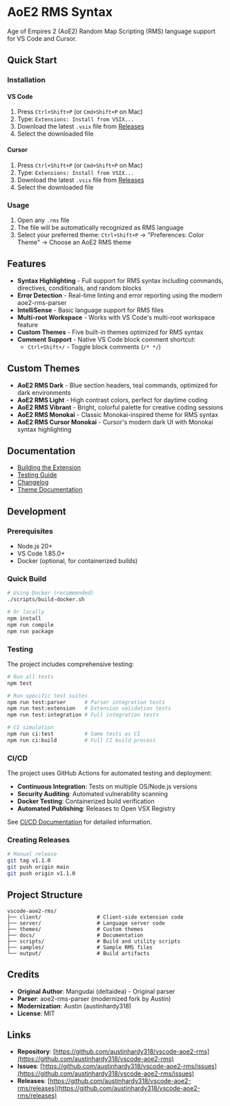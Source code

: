 # AoE2 RMS Syntax

Age of Empires 2 (AoE2) Random Map Scripting (RMS) language support for VS Code and Cursor.

## Quick Start

### Installation

#### VS Code

1. Press `Ctrl+Shift+P` (or `Cmd+Shift+P` on Mac)
2. Type: `Extensions: Install from VSIX...`
3. Download the latest `.vsix` file from [Releases](https://github.com/austinhardy318/vscode-aoe2-rms/releases)
4. Select the downloaded file

#### Cursor

1. Press `Ctrl+Shift+P` (or `Cmd+Shift+P` on Mac)
2. Type: `Extensions: Install from VSIX...`
3. Download the latest `.vsix` file from [Releases](https://github.com/austinhardy318/vscode-aoe2-rms/releases)
4. Select the downloaded file

### Usage

1. Open any `.rms` file
2. The file will be automatically recognized as RMS language
3. Select your preferred theme: `Ctrl+Shift+P` → "Preferences: Color Theme" → Choose an AoE2 RMS theme

## Features

- **Syntax Highlighting** - Full support for RMS syntax including commands, directives, conditionals, and random blocks
- **Error Detection** - Real-time linting and error reporting using the modern aoe2-rms-parser
- **IntelliSense** - Basic language support for RMS files
- **Multi-root Workspace** - Works with VS Code's multi-root workspace feature
- **Custom Themes** - Five built-in themes optimized for RMS syntax
- **Comment Support** - Native VS Code block comment shortcut:
  - `Ctrl+Shift+/` - Toggle block comments (`/* */`)

## Custom Themes

- **AoE2 RMS Dark** - Blue section headers, teal commands, optimized for dark environments
- **AoE2 RMS Light** - High contrast colors, perfect for daytime coding
- **AoE2 RMS Vibrant** - Bright, colorful palette for creative coding sessions
- **AoE2 RMS Monokai** - Classic Monokai-inspired theme for RMS syntax
- **AoE2 RMS Cursor Monokai** - Cursor's modern dark UI with Monokai syntax highlighting

## Documentation

- [Building the Extension](docs/BUILD.md)
- [Testing Guide](docs/TESTING.md)
- [Changelog](docs/CHANGELOG.md)
- [Theme Documentation](themes/README.md)

## Development

### Prerequisites

- Node.js 20+
- VS Code 1.85.0+
- Docker (optional, for containerized builds)

### Quick Build

```bash
# Using Docker (recommended)
./scripts/build-docker.sh

# Or locally
npm install
npm run compile
npm run package
```

### Testing

The project includes comprehensive testing:

```bash
# Run all tests
npm test

# Run specific test suites
npm run test:parser      # Parser integration tests
npm run test:extension   # Extension validation tests
npm run test:integration # Full integration tests

# CI simulation
npm run ci:test          # Same tests as CI
npm run ci:build         # Full CI build process
```

### CI/CD

The project uses GitHub Actions for automated testing and deployment:

- **Continuous Integration**: Tests on multiple OS/Node.js versions
- **Security Auditing**: Automated vulnerability scanning
- **Docker Testing**: Containerized build verification
- **Automated Publishing**: Releases to Open VSX Registry

See [CI/CD Documentation](docs/CI_CD.md) for detailed information.

### Creating Releases

```bash
# Manual release
git tag v1.1.0
git push origin main
git push origin v1.1.0
```

## Project Structure

```text
vscode-aoe2-rms/
├── client/                  # Client-side extension code
├── server/                  # Language server code
├── themes/                  # Custom themes
├── docs/                    # Documentation
├── scripts/                 # Build and utility scripts
├── samples/                 # Sample RMS files
└── output/                  # Build artifacts
```

## Credits

- **Original Author**: Mangudai (deltaidea) - Original parser
- **Parser**: aoe2-rms-parser (modernized fork by Austin)
- **Modernization**: Austin (austinhardy318)
- **License**: MIT

## Links

- **Repository**: [https://github.com/austinhardy318/vscode-aoe2-rms](https://github.com/austinhardy318/vscode-aoe2-rms)
- **Issues**: [https://github.com/austinhardy318/vscode-aoe2-rms/issues](https://github.com/austinhardy318/vscode-aoe2-rms/issues)
- **Releases**: [https://github.com/austinhardy318/vscode-aoe2-rms/releases](https://github.com/austinhardy318/vscode-aoe2-rms/releases)
